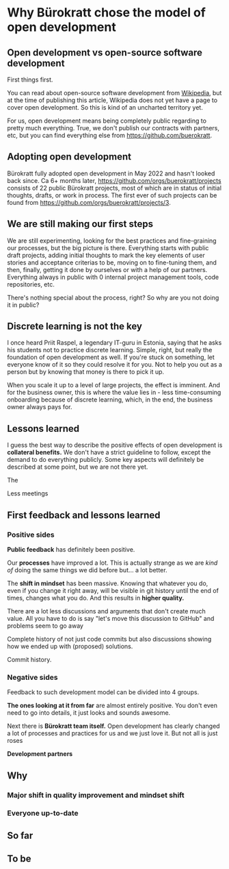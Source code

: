 # Why Bürokratt chose the model of open development

## Open development vs open-source software development

First things first.

You can read about open-source software development from [Wikipedia](https://en.wikipedia.org/wiki/Open-source_software_development), but at the time of publishing this article, Wikipedia does not yet have a page to cover open development. So this is kind of an uncharted territory yet.

For us, open development means being completely public regarding to pretty much everything. True, we don't publish our contracts with partners, etc, but you can find everything else from https://github.com/buerokratt.

## Adopting open development

Bürokratt fully adopted open development in May 2022 and hasn't looked back since. Ca 6+ months later, https://github.com/orgs/buerokratt/projects consists of 22 public Bürokratt projects, most of which are in status of initial thoughts, drafts, or work in process. The first ever of such projects can be found from https://github.com/orgs/buerokratt/projects/3.

## We are still making our first steps

We are still experimenting, looking for the best practices and fine-graining our processes, but the big picture is there. Everything starts with public draft projects, adding initial thoughts to mark the key elements of user stories and acceptance criterias to be, moving on to fine-tuning them, and then, finally, getting it done by ourselves or with a help of our partners. Everything always in public with 0 internal project management tools, code repositories, etc.

There's nothing special about the process, right? So why are you not doing it in public?

## Discrete learning is not the key

I once heard Priit Raspel, a legendary IT-guru in Estonia, saying that he asks his students not to practice discrete learning. Simple, right, but really the foundation of open development as well. If you're stuck on something, let everyone know of it so they could resolve it for you. Not to help you out as a person but by knowing that money is there to pick it up.

When you scale it up to a level of large projects, the effect is imminent. And for the business owner, this is where the value lies in - less time-consuming onboarding because of discrete learning, which, in the end, the business owner always pays for.

## Lessons learned

I guess the best way to describe the positive effects of open development is **collateral benefits.** We don't have a strict guideline to follow, except the demand to do everything publicly. Some key aspects will definitely be described at some point, but we are not there yet.

The 

Less meetings




## First feedback and lessons learned

### Positive sides

**Public feedback** has definitely been positive.

Our **processes** have improved a lot. This is actually strange as we are _kind of_ doing the same things we did before but... a lot better.

The **shift in mindset** has been massive. Knowing that whatever you do, even if you change it right away, will be visible in git history until the end of times, changes what you do. And this results in **higher quality.**

There are a lot less discussions and arguments that don't create much value. All you have to do is say "let's move this discussion to GitHub" and problems seem to go away

Complete history of not just code commits but also discussions showing how we ended up with (proposed) solutions.

Commit history.

### Negative sides






Feedback to such development model can be divided into 4 groups.

**The ones looking at it from far** are almost entirely positive. You don't even need to go into details, it just looks and sounds awesome.

Next there is **Bürokratt team itself.** Open development has clearly changed a lot of processes and practices for us and we just love it. But not all is just roses

**Development partners**

## Why

### Major shift in quality improvement and mindset shift

### Everyone up-to-date

## So far

## To be
